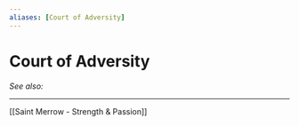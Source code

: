 ```yaml
---
aliases: [Court of Adversity]
---
```

# Court of Adversity
*See also:* 
___
[[Saint Merrow - Strength & Passion]]
